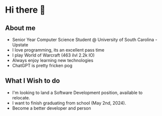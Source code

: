 # Hi there 👋

## About me
- Senior Year Computer Science Student @ University of South Carolina - Upstate
- I love programming, its an excellent pass time
- I play World of Warcraft (463 ilvl 2.2k IO)
- Always enjoy learning new technologies
- ChatGPT is pretty fricken pog


## What I Wish to do
- I'm looking to land a Software Development position, available to relocate.
- I want to finish graduating from school (May 2nd, 2024).
- Become a better developer and person



<!--
**Chasinggoodgrades/Chasinggoodgrades** is a ✨ _special_ ✨ repository because its `README.md` (this file) appears on your GitHub profile.

Here are some ideas to get you started:

- 🔭 I’m currently working on ...
- 🌱 I’m currently learning ...
- 👯 I’m looking to collaborate on ...
- 🤔 I’m looking for help with ...
- 💬 Ask me about ...
- 📫 How to reach me: ...
- 😄 Pronouns: ...
- ⚡ Fun fact: ...
-->
